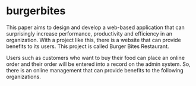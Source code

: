 # burgerbites
This paper aims to design and develop a web-based application that can surprisingly increase performance, productivity and efficiency in an organization. With a project like this, there is a website that can provide benefits to its users. This project is called Burger Bites Restaurant.

Users such as customers who want to buy their food can place an online order and their order will be entered into a record on the admin system. So, there is an online management that can provide benefits to the following organizations.
